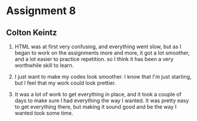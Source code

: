 # Assignment 8
## Colton Keintz
1. HTML was at first very confusing, and everything went slow, but as I began to work on the assignments more and more, it got a lot smoother, and a lot easier to practice repetition. so I think it has been a very worthwhile skill to learn.<p>
2. I just want to make my codes look smoother. I know that I'm just starting, but I feel that my work could look prettier. <p>
3. It was a lot of work to get everything in place, and it took a couple of days to make sure I had everything the way I wanted. It was pretty easy to get everything there, but making it sound good and be the way I wanted took some time.
